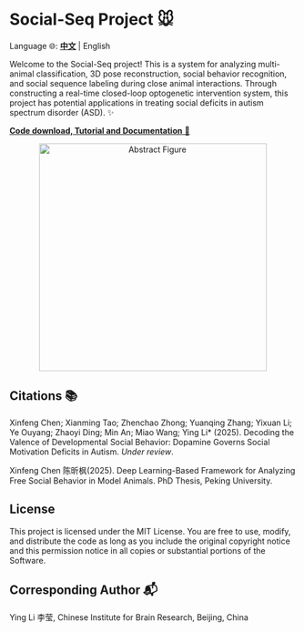 # Social-Seq Project 🐭

Language 🌐: [**中文**](README_cn.md) | English


Welcome to the Social-Seq project! This is a system for analyzing multi-animal classification, 3D pose reconstruction, social behavior recognition, and social sequence labeling during close animal interactions. Through constructing a real-time closed-loop optogenetic intervention system, this project has potential applications in treating social deficits in autism spectrum disorder (ASD). ✨


<font color="red"><a href="https://lilab-cibr.github.io/Social_Seq/en"><b>Code download, Tutorial and Documentation</b> 🔗</a></font>

<div align="center">
  <a href="https://lilab-cibr.github.io/Social_Seq/en">
    <img src="https://lilab-cibr.github.io/Social_Seq/assets/images/figure_abstract.jpg" width="400" alt="Abstract Figure">
  </a>
</div>


## Citations 📚
Xinfeng Chen; Xianming Tao; Zhenchao Zhong; Yuanqing Zhang; Yixuan Li; Ye Ouyang; Zhaoyi Ding; Min An; Miao Wang; Ying Li* (2025). Decoding the Valence of Developmental Social Behavior: Dopamine Governs Social Motivation Deficits in Autism. *Under review*.

Xinfeng Chen 陈昕枫(2025). Deep Learning-Based Framework for Analyzing Free Social Behavior in Model Animals. PhD Thesis, Peking University.

## License
This project is licensed under the MIT License. You are free to use, modify, and distribute the code as long as you include the original copyright notice and this permission notice in all copies or substantial portions of the Software.

## Corresponding Author 📬
Ying Li 李莹, Chinese Institute for Brain Research, Beijing, China